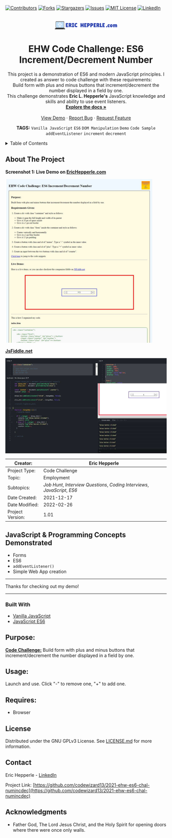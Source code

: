 <div id="top"></div>
<!--
*** Readme.md by Eric L. Hepperle
*** Inspired by the Best-README-Template at:
*** https://github.com/othneildrew/Best-README-Template
*** Date Created: 02/26/22
-->

<!-- PROJECT SHIELDS -->
<!--
*** I'm using markdown "reference style" links for readability.
*** Reference links are enclosed in brackets [ ] instead of parentheses ( ).
*** See the bottom of this document for the declaration of the reference variables
*** for contributors-url, forks-url, etc. This is an optional, concise syntax you may use.
*** https://www.markdownguide.org/basic-syntax/#reference-style-links
-->
[![Contributors][contributors-shield]][contributors-url]
[![Forks][forks-shield]][forks-url]
[![Stargazers][stars-shield]][stars-url]
[![Issues][issues-shield]][issues-url]
[![MIT License][license-shield]][license-url]
[![LinkedIn][linkedin-shield]][linkedin-url]

<!-- PROJECT LOGO -->
<br />

<div align="center">
  <a href="https://erichepperle.com">
    <img src="pix/ehd-logo-site-ehw-2022-01.png" alt="Logo">
  </a>


<h1 align="center">EHW Code Challenge: ES6 Increment/Decrement Number</h1>

<section>
  <p align="center">
    This project is a demonstration of ES6 and modern JavaScript principles.
    I created as answer to code challenge with these requirements:<br>
      Build form with plus and minus buttons that increment/decrement the number displayed in a field by one.<br>    
    This challenge demonstrates <strong>Eric L. Hepperle's</strong> JavaScript knowledge and skills and ability to use event listeners.
    <br />
    <a href="https://github.com/codewizard13/2021-ehw-es6-chal-numincdec"><strong>Explore the docs »</strong></a>
    <br />
    <br />
    <a href="https://erichepperle.com/sub/code-challenge/2021-ehw-es6-chal-numincdec/">View Demo</a>
    ·
    <a href="https://github.com/codewizard13/2021-ehw-es6-chal-numincdec/issues">Report Bug</a>
    ·
    <a href="https://github.com/codewizard13/2021-ehw-es6-chal-numincdec/issues">Request Feature</a>
  </p>

<!-- TAGS -->
**TAGS:** `Vanilla JavaScript`   `ES6`   `DOM Manipulation`   `Demo`   `Code Sample` `addEventListener` `increment` `decrement`
</div>

<!-- TABLE OF CONTENTS -->

<details>
  <summary>Table of Contents</summary>
  <ol>
    <li>
      <a href="#about-the-project">About The Project</a>
      <ul>
        <li><a href="#built-with">Built With</a></li>
      </ul>
    </li>
    <li>
      <a href="#getting-started">Getting Started</a>
      <ul>
        <li><a href="#prerequisites">Prerequisites</a></li>
        <li><a href="#installation">Installation</a></li>
      </ul>
    </li>
    <li><a href="#usage">Usage</a></li>
    <li><a href="#roadmap">Roadmap</a></li>
    <li><a href="#contributing">Contributing</a></li>
    <li><a href="#license">License</a></li>
    <li><a href="#contact">Contact</a></li>
    <li><a href="#acknowledgments">Acknowledgments</a></li>
  </ol>
</details>
<!-- ABOUT THE PROJECT -->

## About The Project

**Screenshot 1: Live Demo on <a href="https://erichepperle.com/sub/code-challenge/2021-ehw-es6-chal-numincdec/" target="_blank">EricHepperle.com**</a>
  
<img src="pix/ehdss-ehw-codechal-es6-incdec-01.jpg" title="demo screenshot" alt="demo screenshot" style="width: clamp(320px,48vw,600px); height: auto">

**[JsFiddle.net][fiddle-url]**

[![JSFiddle Screenshot][product-screenshot]][fiddle-url]

| Creator:         | Eric Hepperle                                                |
| ---------------- | ------------------------------------------------------------ |
| Project Type:    | Code Challenge                                               |
| Topic:           | Employment                                                   |
| Subtopics:       | *Job Hunt*, *Interview Questions*, *Coding Interviews*, *JavaScript*, *ES6* |
| Date Created:    | 2021-12-17                                                   |
| Date Modified:   | 2022-02-26                                                           |
| Project Version: | 1.01                                                         |

## JavaScript & Programming Concepts Demonstrated
* Forms
* ES6
* `addEventListener()`
* Simple Web App creation

---

Thanks for checking out my demo!

---

### Built With

* [Vanilla JavaScript](https://thisinterestsme.com/vanilla-javascript/)
* [JavaScript ES6](https://exploringjs.com/es6/)

<!-- GETTING STARTED -->

## Purpose:

**<u>Code Challenge:</u>** Build form with plus and minus buttons that increment/decrement the number displayed in a field by one.

## Usage:

Launch and use. Click "-" to remove one, "+" to add one.

## Requires:

* Browser

<!-- LICENSE -->
## License

Distributed under the GNU GPLv3 License. See [LICENSE.md](LICENSE.md) for more information.

<!-- CONTACT -->

## Contact

Eric Hepperle - [LinkedIn][linkedin-url]

Project Link: [https://github.com/codewizard13/2021-ehw-es6-chal-numincdec](https://github.com/codewizard13/2021-ehw-es6-chal-numincdec)

<!-- ACKNOWLEDGMENTS -->

## Acknowledgments

* Father God, The Lord Jesus Christ, and the Holy Spirit for opening doors where there were once only walls.

<!-- MARKDOWN LINKS & IMAGES -->
<!-- https://www.markdownguide.org/basic-syntax/#reference-style-links -->
[contributors-shield]: https://img.shields.io/github/contributors/codewizard13/2021-ehw-es6-chal-numincdec.svg?style=for-the-badge
[contributors-url]: https://github.com/codewizard13/2021-ehw-es6-chal-numincdec/graphs/contributors
[forks-shield]: https://img.shields.io/github/forks/codewizard13/2021-ehw-es6-chal-numincdec.svg?style=for-the-badge
[forks-url]: https://github.com/codewizard13/2021-ehw-es6-chal-numincdec/network/members
[stars-shield]: https://img.shields.io/github/stars/codewizard13/2021-ehw-es6-chal-numincdec.svg?style=for-the-badge
[stars-url]: https://github.com/codewizard13/2021-ehw-es6-chal-numincdec/stargazers
[issues-shield]: https://img.shields.io/github/issues/codewizard13/2021-ehw-es6-chal-numincdec.svg?style=for-the-badge
[issues-url]: https://github.com/codewizard13/2021-ehw-es6-chal-numincdec/issues
[license-shield]: https://img.shields.io/github/license/codewizard13/2021-ehw-es6-chal-numincdec.svg?style=for-the-badge
[license-url]: https://github.com/codewizard13/2021-ehw-es6-chal-numincdec/blob/master/LICENSE.txt
[linkedin-shield]: https://img.shields.io/badge/-LinkedIn-black.svg?style=for-the-badge&logo=linkedin&colorB=555
[linkedin-url]: https://linkedin.com/in/erichepperle
[product-screenshot]: https://github.com/codewizard13/2021-ehw-es6-chal-numincdec/blob/master/pix/screenshot_fiddle.jpg
[fiddle-url]: https://jsfiddle.net/codeslayer2010/hmxrq7uj
